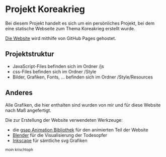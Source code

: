 # Projekt Koreakrieg

Bei diesem Projekt handelt es sich um ein persönliches Projekt, bei dem eine statische Webseite zum Thema Koreakrieg erstellt wurde. 

[Die Website](https://puutzza.github.io/Koreakrieg) wird mithilfe von GitHub Pages gehostet.

## Projektstruktur

* JavaScript-Files befinden sich im Ordner /js
* css-Files befinden sich im Ordner /Style
* Bilder, Grafiken, Fonts, ... befinden sich im Ordner /Style/Resources

## Anderes

Alle Grafiken, die hier enthalten sind wurden von mir und für diese Website nach Maß angefertigt. 

Die zur Erstellung der Website verwendeten Werkzeuge:

* die [gsap Animation Bibliothek](https://greensock.com/gsap/) für den animierten Teil der Website
* [Blender](https://www.blender.org/) für die Visualisierung der Todesopfer
* [Inkscape](https://inkscape.org/) für sämtliche svg Grafiken

<sup> moin krischtoph </sup>


